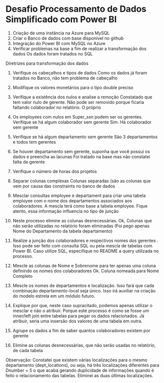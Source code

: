 # Desafio Processamento de Dados Simplificado com Power BI

1. Criação de uma instância na Azure para MySQL
2. Criar o Banco de dados com base disponível no github
3. Integração do Power BI com MySQL no Azure
4. Verificar problemas na base a fim de realizar a transformação dos dados
Os dados foram tratados no SQL

Diretrizes para transformação dos dados

1. Verifique os cabeçalhos e tipos de dados
Como os dados já foram tratados no Banco, não tem problema de cabeçalho

2. Modifique os valores monetários para o tipo double preciso

3. Verifique a existência dos nulos e analise a remoção
Constatado que tem valor nulo de gerente. Não pode ser removido porque ficaria faltando colaborador no relatório. O próprio

4. Os employees com nulos em Super_ssn podem ser os gerentes. Verifique se há algum colaborador sem gerente
Sim. Há colaborador sem gerente

5. Verifique se há algum departamento sem gerente
São 3 departamentos e todos tem gerentes

6. Se houver departamento sem gerente, suponha que você possui os dados e preencha as lacunas
Foi tratado na base mas não constatei falta de gerente

7. Verifique o número de horas dos projetos

8. Separar colunas complexas
Colunas separadas (são as colunas que vem por causa das constraints no banco de dados

9. Mesclar consultas employee e departament para criar uma tabela employee com o nome dos departamentos associados aos colaboradores. A mescla terá como base a tabela employee. Fique atento, essa informação influencia no tipo de junção

10. Neste processo elimine as colunas desnecessárias.
Ok, Colunas que não serão utilizadas no relatório foram eliminadas (Foi pego apenas Nome do Departamento da tabela departamento)

11. Realize a junção dos colaboradores e respectivos nomes dos gerentes . Isso pode ser feito com consulta SQL ou pela mescla de tabelas com Power BI. Caso utilize SQL, especifique no README a query utilizada no processo.


12. Mescle as colunas de Nome e Sobrenome para ter apenas uma coluna definindo os nomes dos colaboradores
Ok. Coluna nomeada para Nome Completo

13. Mescle os nomes de departamentos e localização. Isso fará que cada combinação departamento-local seja único. Isso irá auxiliar na criação do modelo estrela em um módulo futuro.
14. Explique por que, neste caso supracitado, podemos apenas utilizar o mesclar e não o atribuir.
Porque este processo é como se fosse um inner/left join entre tabelas para pegar os dados relacionados. Já atribuir, seria uma insersão dos valores de uma tabela em outra.
15. Agrupe os dados a fim de saber quantos colaboradores existem por gerente
16. Elimine as colunas desnecessárias, que não serão usadas no relatório, de cada tabela

Observação:
Constatei que existem várias localizações para o mesmo departamento (dept_locations), ou seja, há três localizações diferentes para Dnumber = 5 o que acaba gerando duplicidade de informações quando é feito o relacionamento das tabelas.
Eliminei as duas últimas localizações.
